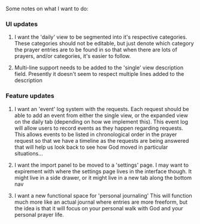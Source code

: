 Some notes on what I want to do:

### UI updates

1. I want the 'daily' view to be segmented into it's respective categories. These categories should not be editable, but just denote which category the prayer entries are to be found in so that when there are lots of prayers, and/or categories, it's easier to follow. 

1. Multi-line support needs to be added to the 'single' view description field. Presently it doesn't seem to respect multiple lines added to the description 

### Feature updates

1. I want an 'event' log system with the requests. Each request should be able to add an event from either the single view, or the expanded view on the daily tab (depending on how we implement this). This event log will allow users to record events as they happen regarding requests. This allows events to be listed in chronological order in the prayer request so that we have a timeline as the requests are being answered that will help us look back to see how God moved in particular situations...

1. I want the import panel to be moved to a 'settings' page. I may want to expirement with where the settings page lives in the interface though. It might live in a side drawer, or it might live in a new tab along the bottom nav

1. I want a new functional space for 'personal journaling' This will function much more like an actual journal where entries are more freeform, but the idea is that it will focus on your personal walk with God and your personal prayer life.

